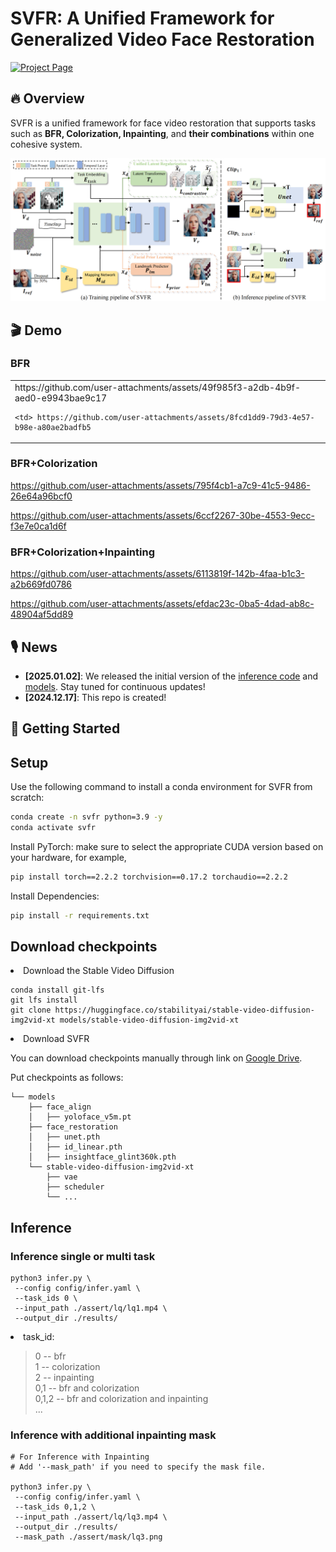 <!-- # SVFR: A Unified Framework for Generalized Video Face Restoration -->

<div>
<h1>SVFR: A Unified Framework for Generalized Video Face Restoration</h1>
</div>

[![Project Page](https://img.shields.io/badge/Project-Website-green)](https://wangzhiyaoo.github.io/SVFR/)

## 🔥 Overview

SVFR is a unified framework for face video restoration that supports tasks such as **BFR, Colorization, Inpainting**, and **their combinations** within one cohesive system.

<img src="assert/method.png">

## 🎬 Demo

### BFR
<!-- 
<div style="display: flex; gap: 10px;">
  <video controls width="360">
    <source src="https://wangzhiyaoo.github.io/SVFR/static/videos/wild-test/case1_bfr.mp4" type="video/mp4">
    
  </video>
  
  <video controls width="360">
    <source src="https://wangzhiyaoo.github.io/SVFR/static/videos/wild-test/case4_bfr.mp4" type="video/mp4">
    
  </video>
</div> -->

<!-- <video src="https://wangzhiyaoo.github.io/SVFR/bfr"> -->

<table>
  <tr>
    <td> https://github.com/user-attachments/assets/49f985f3-a2db-4b9f-aed0-e9943bae9c17
  
    <td> https://github.com/user-attachments/assets/8fcd1dd9-79d3-4e57-b98e-a80ae2badfb5
  <tr>
</table>


### BFR+Colorization
<!-- <div style="display: flex; gap: 10px;">
  <video controls width="360">
    <source src="https://wangzhiyaoo.github.io/SVFR/static/videos/wild-test/case10_bfr_colorization.mp4" type="video/mp4">
    
  </video>
  
  <video controls width="360">
    <source src="https://wangzhiyaoo.github.io/SVFR/static/videos/wild-test/case12_bfr_colorization.mp4" type="video/mp4">
    
  </video>
</div> -->


https://github.com/user-attachments/assets/795f4cb1-a7c9-41c5-9486-26e64a96bcf0

https://github.com/user-attachments/assets/6ccf2267-30be-4553-9ecc-f3e7e0ca1d6f



### BFR+Colorization+Inpainting
<!-- <div style="display: flex; gap: 10px;">
  <video controls width="360">
    <source src="https://wangzhiyaoo.github.io/SVFR/static/videos/wild-test/case14_bfr+colorization+inpainting.mp4" type="video/mp4">
    
  </video>
  
  <video controls width="360">
    <source src="https://wangzhiyaoo.github.io/SVFR/static/videos/wild-test/case15_bfr+colorization+inpainting.mp4" type="video/mp4">
    
  </video>
</div> -->



https://github.com/user-attachments/assets/6113819f-142b-4faa-b1c3-a2b669fd0786

https://github.com/user-attachments/assets/efdac23c-0ba5-4dad-ab8c-48904af5dd89



## 🎙️ News

- **[2025.01.02]**: We released the initial version of the [inference code](#inference) and [models](#download-checkpoints). Stay tuned for continuous updates!
- **[2024.12.17]**: This repo is created!

## 🚀 Getting Started

## Setup

Use the following command to install a conda environment for SVFR from scratch:

```bash
conda create -n svfr python=3.9 -y
conda activate svfr
```

Install PyTorch:  make sure to select the appropriate CUDA version based on your hardware, for example,

```bash
pip install torch==2.2.2 torchvision==0.17.2 torchaudio==2.2.2
```

Install Dependencies:

```bash
pip install -r requirements.txt
```

## Download checkpoints

<li>Download the Stable Video Diffusion</li>

```
conda install git-lfs
git lfs install
git clone https://huggingface.co/stabilityai/stable-video-diffusion-img2vid-xt models/stable-video-diffusion-img2vid-xt
```

<li>Download SVFR</li>

You can download checkpoints manually through link on [Google Drive](https://drive.google.com/drive/folders/1nzy9Vk-yA_DwXm1Pm4dyE2o0r7V6_5mn?usp=share_link).

Put checkpoints as follows:

```
└── models
    ├── face_align
    │   ├── yoloface_v5m.pt
    ├── face_restoration
    │   ├── unet.pth
    │   ├── id_linear.pth
    │   ├── insightface_glint360k.pth
    └── stable-video-diffusion-img2vid-xt
        ├── vae
        ├── scheduler
        └── ...
```

## Inference

### Inference single or multi task

```
python3 infer.py \
 --config config/infer.yaml \
 --task_ids 0 \
 --input_path ./assert/lq/lq1.mp4 \
 --output_dir ./results/ 
```

<li>task_id:</li>

> 0 -- bfr  
> 1 -- colorization  
> 2 -- inpainting  
> 0,1 -- bfr and colorization  
> 0,1,2 -- bfr and colorization and inpainting  
> ...

### Inference with additional inpainting mask

```
# For Inference with Inpainting
# Add '--mask_path' if you need to specify the mask file.

python3 infer.py \
 --config config/infer.yaml \
 --task_ids 0,1,2 \
 --input_path ./assert/lq/lq3.mp4 \
 --output_dir ./results/ 
 --mask_path ./assert/mask/lq3.png
```
